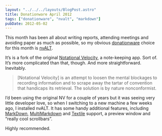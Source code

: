 ```yaml
---
layout: "../../../layouts/BlogPost.astro"
title: Donationware April 2012
tags: ["donationware", "nvalt", "markdown"]
pubDate: 2012-05-02
---
```


This month has been all about writing reports, attending meetings and avoiding paper as much as possible, so my obvious [donationware](/notes/donationware/) choice for this month is [nvALT](http://brettterpstra.com/project/nvalt/).

It’s is a fork of the original [Notational Velocity](http://notational.net/), a note-keeping app. Sort of. It’s more complicated than that, though. And more straightforward. Inevitably.

> [Notational Velocity] is an attempt to loosen the mental blockages to recording information and to scrape away the tartar of convention that handicaps its retrieval. The solution is by nature nonconformist.

I’d been using the original NV for a couple of years but it was seeing very little developer love, so when I switching to a new machine a few weeks ago, I installed nvALT. It has some handy additional features, including [MarkDown](http://daringfireball.net/projects/markdown/), [MultiMarkdown](http://fletcherpenney.net/multimarkdown/) and [Textile](http://www.textism.com/tools/textile/) support, a preview window and “really cool scrollbars”.

Highly recommended.
